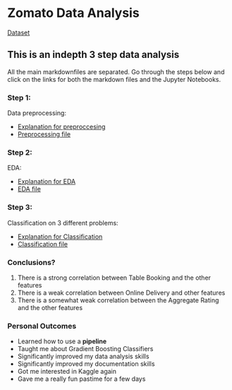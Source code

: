 # Zomato Data Analysis

[Dataset](https://www.kaggle.com/shrutimehta/zomato-restaurants-data)

## This is an indepth 3 step data analysis

All the main markdownfiles are separated. Go through the steps below and click on the links for both the markdown files and the Jupyter Notebooks.

### Step 1: 
Data preprocessing:
* [Explanation for preproccesing]()
* [Preprocessing file]()

### Step 2:
EDA:
* [Explanation for EDA]()
* [EDA file]()

### Step 3:
Classification on 3 different problems:
* [Explanation for Classification]()
* [Classification file]()


### Conclusions?
1. There is a strong correlation between Table Booking and the other features
2. There is a weak correlation between Online Delivery and other features
3. There is a somewhat weak correlation between the Aggregate Rating and the other features

### Personal Outcomes
* Learned how to use a __pipeline__
* Taught me about Gradient Boosting Classifiers
* Significantly improved my data analysis skills
* Significantly improved my documentation skills
* Got me interested in Kaggle again
* Gave me a really fun pastime for a few days